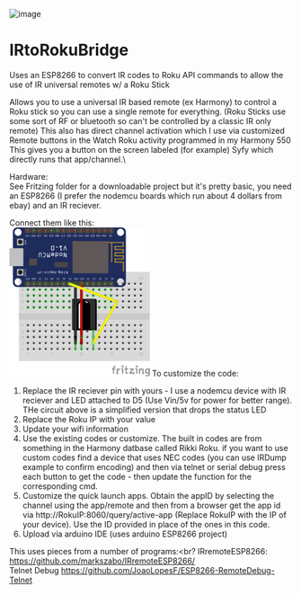 ![image](https://user-images.githubusercontent.com/5248605/26999629-1feb274c-4d64-11e7-8383-fce992335fc0.png)
# IRtoRokuBridge
Uses an ESP8266 to convert IR codes to Roku API commands to allow the use of IR universal remotes w/ a Roku Stick

Allows you to use a universal IR based remote (ex Harmony) to control a Roku stick so you can use a single remote for everything.
(Roku Sticks use some sort of RF or bluetooth so can't be controlled by a classic IR only remote)
This also has direct channel activation which I use via customized Remote buttons in the Watch Roku activity programmed in my Harmony 550
This gives you a button on the screen labeled (for example) Syfy which directly runs that app/channel.\

Hardware:<br>
See Fritzing folder for a downloadable project but it's pretty basic, you need an ESP8266 (I prefer the nodemcu boards which run about 4 dollars from ebay) and an IR reciever.

Connect them like this:<br>
<img src="https://github.com/lawrence-jeff/IRtoRokuBridge/blob/master/Fritzing/IRtoRokuBridge_bb.png" width="250">
To customize the code:
 1) Replace the IR reciever pin with yours - I use a nodemcu device with IR reciever and LED attached to D5 (Use Vin/5v for power for better range). THe circuit above is a simplified version that drops the status LED
 2) Replace the Roku IP with your value
 3) Update your wifi information
 4) Use the existing codes or customize. The built in codes are from something in the Harmony datbase called Rikki Roku. if you want to use custom codes find a device that uses NEC codes (you can use IRDump example to confirm encoding) and then via telnet or serial debug press each button to get the code - then update the function for the corresponding cmd.
5) Customize the quick launch apps. Obtain the appID by selecting the channel using the app/remote and then from a browser get the app id via http://RokuIP:8060/query/active-app (Replace RokuIP with the IP of your device). Use the ID provided in place of the ones in this code.
6) Upload via arduino IDE (uses arduino ESP8266 project)

This uses pieces from a number of programs:<br?
 IRremoteESP8266: https://github.com/markszabo/IRremoteESP8266/<br>
 Telnet Debug https://github.com/JoaoLopesF/ESP8266-RemoteDebug-Telnet<br>
